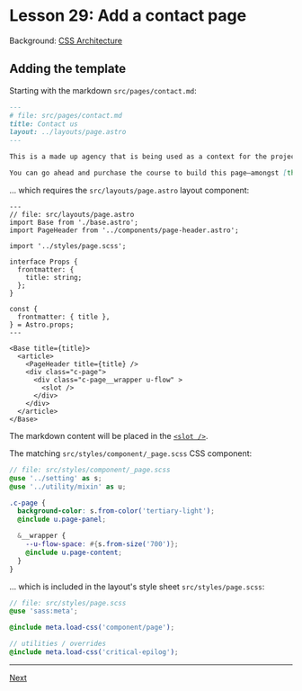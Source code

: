 # Lesson 29: Add a contact page

Background: [CSS Architecture](../css-architecture/index.md)

## Adding the template

Starting with the markdown `src/pages/contact.md`:

```markdown
---
# file: src/pages/contact.md
title: Contact us
layout: ../layouts/page.astro
---

This is a made up agency that is being used as a context for the project that you build when you [learn Eleventy from scratch](https://learneleventyfromscratch.com), so ideally, you shouldn’t try to contact us.

You can go ahead and purchase the course to build this page—amongst [the rest of the site](/)—by visiting [Piccalilli](https://learneleventyfromscratch.com).
```

… which requires the `src/layouts/page.astro` layout component:

```Astro
---
// file: src/layouts/page.astro
import Base from './base.astro';
import PageHeader from '../components/page-header.astro';

import '../styles/page.scss';

interface Props {
  frontmatter: {
    title: string;
  };
}

const {
  frontmatter: { title },
} = Astro.props;
---

<Base title={title}>
  <article>
    <PageHeader title={title} />
    <div class="c-page">
      <div class="c-page__wrapper u-flow" >
        <slot />
      </div>
    </div>
  </article>
</Base>
```

The markdown content will be placed in the [`<slot />`](https://docs.astro.build/en/guides/markdown-content/#frontmatter-layout).

The matching `src/styles/component/_page.scss` CSS component:

```scss
// file: src/styles/component/_page.scss
@use '../setting' as s;
@use '../utility/mixin' as u;

.c-page {
  background-color: s.from-color('tertiary-light');
  @include u.page-panel;

  &__wrapper {
    --u-flow-space: #{s.from-size('700')};
    @include u.page-content;
  }
}
```

… which is included in the layout's style sheet `src/styles/page.scss`:

```scss
// file: src/styles/page.scss
@use 'sass:meta';

@include meta.load-css('component/page');

// utilities / overrides
@include meta.load-css('critical-epilog');
```

---

[Next](../../README.md#lesson-30-styling-the-work-section)
